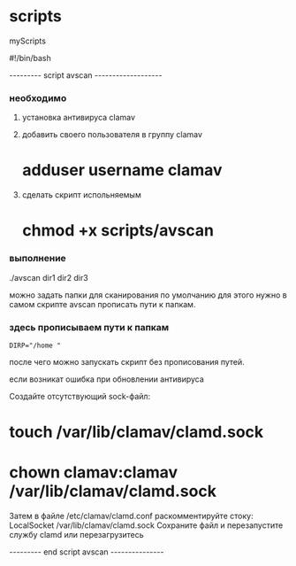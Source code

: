 # scripts
myScripts

#!/bin/bash


--------- script avscan -------------------
### необходимо
1. установка антивируса clamav
2. добавить своего пользователя в группу clamav
	# adduser username clamav

3. сделать скрипт испольняемым
	# chmod +x scripts/avscan

### выполнение
./avscan dir1 dir2 dir3

можно задать папки для сканирования по умолчанию для этого нужно в самом скрипте avscan прописать пути к папкам.

### здесь прописываем пути к папкам	
	DIRP="/home " 

после чего можно запускать скрипт без прописования путей.

если возникат ошибка при обновлении антивируса

Создайте отсутствующий sock-файл:
# touch /var/lib/clamav/clamd.sock
# chown clamav:clamav /var/lib/clamav/clamd.sock
Затем в файле /etc/clamav/clamd.conf раскомментируйте стоку:
    LocalSocket /var/lib/clamav/clamd.sock
Сохраните файл и перезапустите службу clamd
или перезагрузитесь

--------- end script avscan ---------------